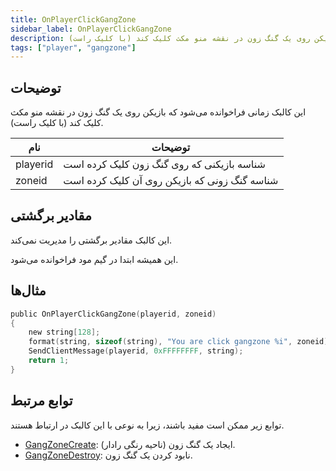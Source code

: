 ```yaml
---
title: OnPlayerClickGangZone
sidebar_label: OnPlayerClickGangZone
description: این کالبک زمانی فراخوانده می‌شود که بازیکن روی یک گنگ زون در نقشه منو مکث کلیک کند (با کلیک راست).
tags: ["player", "gangzone"]
---
```


<VersionWarn name='callback' version='omp v1.1.0.2612' />

## توضیحات

این کالبک زمانی فراخوانده می‌شود که بازیکن روی یک گنگ زون در نقشه منو مکث کلیک کند (با کلیک راست).

| نام | توضیحات |
| -------- | -------------------------------------------- |
| playerid | شناسه بازیکنی که روی گنگ زون کلیک کرده است |
| zoneid | شناسه گنگ زونی که بازیکن روی آن کلیک کرده است |

## مقادیر برگشتی

این کالبک مقادیر برگشتی را مدیریت نمی‌کند.

این همیشه ابتدا در گیم مود فراخوانده می‌شود.

## مثال‌ها

```c
public OnPlayerClickGangZone(playerid, zoneid)
{
    new string[128];
    format(string, sizeof(string), "You are click gangzone %i", zoneid);
    SendClientMessage(playerid, 0xFFFFFFFF, string);
    return 1;
}
```

## توابع مرتبط

توابع زیر ممکن است مفید باشند، زیرا به نوعی با این کالبک در ارتباط هستند.

- [GangZoneCreate](../functions/GangZoneCreate): ایجاد یک گنگ زون (ناحیه رنگی رادار).
- [GangZoneDestroy](../functions/GangZoneDestroy): نابود کردن یک گنگ زون.
